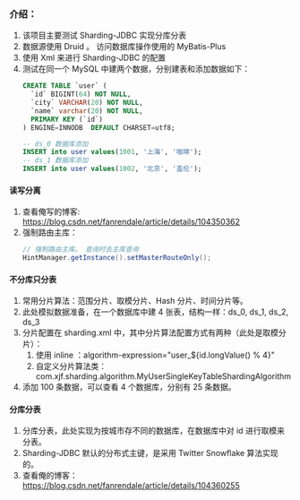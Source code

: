 ### 介绍：
1. 该项目主要测试 Sharding-JDBC 实现分库分表
2. 数据源使用 Druid 。 访问数据库操作使用的 MyBatis-Plus
3. 使用 Xml 来进行 Sharding-JDBC 的配置
4. 测试在同一个 MySQL 中建两个数据，分别建表和添加数据如下：
    ```sql
    CREATE TABLE `user` (
      `id` BIGINT(64) NOT NULL,
      `city` VARCHAR(20) NOT NULL,
      `name` varchar(20) NOT NULL,
      PRIMARY KEY (`id`)
    ) ENGINE=INNODB  DEFAULT CHARSET=utf8;
    
    -- ds_0 数据库添加
    INSERT into user values(1001, '上海', '咖啡');
    -- ds_1 数据库添加
    INSERT into user values(1002, '北京', '盖伦');
    ```
#### 读写分离
1. 查看俺写的博客: https://blog.csdn.net/fanrendale/article/details/104350362
2. 强制路由主库：
    ```java
    // 强制路由主库。 查询时去主库查询
    HintManager.getInstance().setMasterRouteOnly();
    ```
#### 不分库只分表
1. 常用分片算法：范围分片、取模分片、Hash 分片、时间分片等。
2. 此处模拟数据准备，在一个数据库中建 4 张表，结构一样：ds_0, ds_1, ds_2, ds_3
3. 分片配置在 sharding.xml 中，其中分片算法配置方式有两种（此处是取模分片）：
    1. 使用 inline ：algorithm-expression="user_${id.longValue() % 4}"
    2. 自定义分片算法类：com.xjf.sharding.algorithm.MyUserSingleKeyTableShardingAlgorithm
4. 添加 100 条数据，可以查看 4 个数据库，分别有 25 条数据。
#### 分库分表
1. 分库分表，此处实现为按城市存不同的数据库，在数据库中对 id 进行取模来分表。
2. Sharding-JDBC 默认的分布式主键，是采用 Twitter Snowflake 算法实现的。
3. 查看俺的博客：https://blog.csdn.net/fanrendale/article/details/104360255